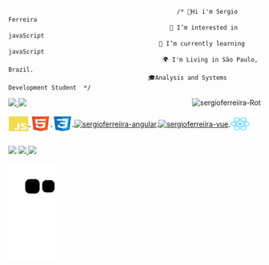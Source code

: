                                                   /* 👋Hi i'm Sergio Ferreira                                                 
                                                 👀 I’m interested in javaScript
                                              🌱 I’m currently learning javaScript
                                               🌍 I'm Living in São Paulo, Brazil.
                                           🎓Analysis and Systems Development Student  */              
 
 <div>
  <a href="https://github.com/sergioferreiira">
  <img height="180em" src="https://github-readme-stats.vercel.app/api?username=sergioferreiira&show_icons=true&theme=great-gatsby&include_all_commits=true&count_private=true"/>
    <img align="right" alt="sergioferreiira-Rot" src="https://gifburg.com/images/gifs/loading/gifs/0014.gif">
  <img height="180em" src="https://github-readme-stats.vercel.app/api/top-langs/?username=sergioferreiira&layout=compact&langs_count=jsrgioferreiira7&theme=great-gatsby"/>
</div>
<div style="display: inline_block"><br>
  <img align="center" alt="sergioferreiira-Js" height="30" width="40" src="https://raw.githubusercontent.com/devicons/devicon/master/icons/javascript/javascript-plain.svg">
  <img align="center" alt="sergioferreiira-HTML" height="30" width="40" src="https://raw.githubusercontent.com/devicons/devicon/master/icons/html5/html5-original.svg">
  <img align="center" alt="sergioferreiira-CSS" height="30" width="40" src="https://raw.githubusercontent.com/devicons/devicon/master/icons/css3/css3-original.svg">
  <img align="center" alt="sergioferreiira-angular" height="30" width="40" src="https://img.shields.io/badge/Angular-DD0031?style=for-the-badge&logo=angular&logoColor=white">
  <img align="center" alt="sergioferreiira-vue" height="30" width="40" src="https://img.shields.io/badge/Vue.js-35495E?style=for-the-badge&logo=vue.js&logoColor=4FC08D">
  <img align="center" alt="sergioferreiira-react" height="30" width="40" src="https://raw.githubusercontent.com/devicons/devicon/master/icons/react/react-original.svg">
</div>
  
  ##
 
<div> 
  <a href="https://www.instagram.com/0___ferreira___0/" target="_blank"><img src="https://img.shields.io/badge/-Instagram-%23E4405F?style=for-the-badge&logo=instagram&logoColor=white" target="_blank" align="" ></a>
  <a href = "mailto:sdsilveirafilho@yahoo.com"><img src="https://img.shields.io/badge/-Email-%23333?style=for-the-badge&logo=gmail&logoColor=white" target="_blank"</a>
  <a href="https://www.linkedin.com/in/sergio-ferreira-66ab0a1ba/" target="_blank"><img src="https://img.shields.io/badge/-LinkedIn-%230077B5?style=for-the-badge&logo=linkedin&logoColor=white" target="_blank" align=""></a>
  
 
  ![Snake animation](https://github.com/sergioferreiira/sergioferreiira/blob/output/github-contribution-grid-snake.svg)
</div>


